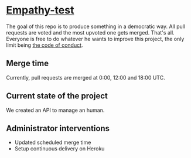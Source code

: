 # [Empathy-test](https://empathy-test.herokuapp.com/)

The goal of this repo is to produce something in a democratic way. All pull requests are voted and the most upvoted one gets merged. That's all. Everyone is free to do whatever he wants to improve this project, the only limit being [the code of conduct](CODE_OF_CONDUCT.md).

## Merge time

Currently, pull requests are merged at 0:00, 12:00 and 18:00 UTC.

## Current state of the project

We created an API to manage an human.

## Administrator interventions

- Updated scheduled merge time
- Setup continuous delivery on Heroku
